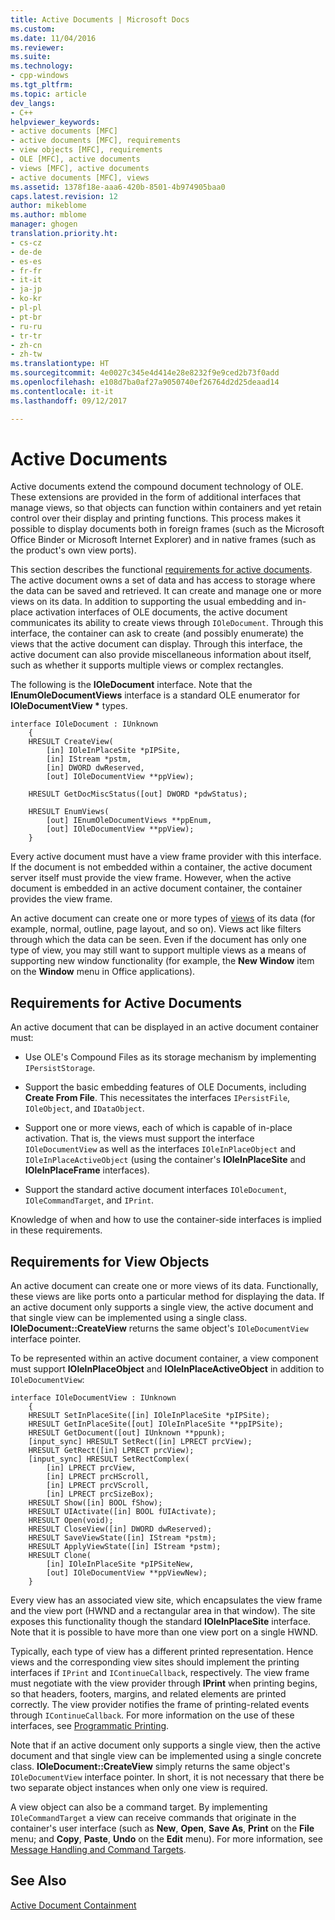 ```yaml
---
title: Active Documents | Microsoft Docs
ms.custom: 
ms.date: 11/04/2016
ms.reviewer: 
ms.suite: 
ms.technology:
- cpp-windows
ms.tgt_pltfrm: 
ms.topic: article
dev_langs:
- C++
helpviewer_keywords:
- active documents [MFC]
- active documents [MFC], requirements
- view objects [MFC], requirements
- OLE [MFC], active documents
- views [MFC], active documents
- active documents [MFC], views
ms.assetid: 1378f18e-aaa6-420b-8501-4b974905baa0
caps.latest.revision: 12
author: mikeblome
ms.author: mblome
manager: ghogen
translation.priority.ht:
- cs-cz
- de-de
- es-es
- fr-fr
- it-it
- ja-jp
- ko-kr
- pl-pl
- pt-br
- ru-ru
- tr-tr
- zh-cn
- zh-tw
ms.translationtype: HT
ms.sourcegitcommit: 4e0027c345e4d414e28e8232f9e9ced2b73f0add
ms.openlocfilehash: e108d7ba0af27a9050740ef26764d2d25deaad14
ms.contentlocale: it-it
ms.lasthandoff: 09/12/2017

---
```

# <a name="active-documents"></a>Active Documents
Active documents extend the compound document technology of OLE. These extensions are provided in the form of additional interfaces that manage views, so that objects can function within containers and yet retain control over their display and printing functions. This process makes it possible to display documents both in foreign frames (such as the Microsoft Office Binder or Microsoft Internet Explorer) and in native frames (such as the product's own view ports).  
  
 This section describes the functional [requirements for active documents](#requirements_for_active_documents). The active document owns a set of data and has access to storage where the data can be saved and retrieved. It can create and manage one or more views on its data. In addition to supporting the usual embedding and in-place activation interfaces of OLE documents, the active document communicates its ability to create views through `IOleDocument`. Through this interface, the container can ask to create (and possibly enumerate) the views that the active document can display. Through this interface, the active document can also provide miscellaneous information about itself, such as whether it supports multiple views or complex rectangles.  
  
 The following is the **IOleDocument** interface. Note that the **IEnumOleDocumentViews** interface is a standard OLE enumerator for **IOleDocumentView \*** types.  
  
```  
interface IOleDocument : IUnknown  
    {  
    HRESULT CreateView(  
        [in] IOleInPlaceSite *pIPSite,  
        [in] IStream *pstm,  
        [in] DWORD dwReserved,  
        [out] IOleDocumentView **ppView);  

    HRESULT GetDocMiscStatus([out] DWORD *pdwStatus);  

    HRESULT EnumViews(  
        [out] IEnumOleDocumentViews **ppEnum,  
        [out] IOleDocumentView **ppView);  
    }  
```  
  
 Every active document must have a view frame provider with this interface. If the document is not embedded within a container, the active document server itself must provide the view frame. However, when the active document is embedded in an active document container, the container provides the view frame.  
  
 An active document can create one or more types of [views](#requirements_for_view_objects) of its data (for example, normal, outline, page layout, and so on). Views act like filters through which the data can be seen. Even if the document has only one type of view, you may still want to support multiple views as a means of supporting new window functionality (for example, the **New Window** item on the **Window** menu in Office applications).  
  
##  <a name="requirements_for_active_documents"></a> Requirements for Active Documents  
 An active document that can be displayed in an active document container must:  
  
-   Use OLE's Compound Files as its storage mechanism by implementing `IPersistStorage`.  
  
-   Support the basic embedding features of OLE Documents, including **Create From File**. This necessitates the interfaces `IPersistFile`, `IOleObject`, and `IDataObject`.  
  
-   Support one or more views, each of which is capable of in-place activation. That is, the views must support the interface `IOleDocumentView` as well as the interfaces `IOleInPlaceObject` and `IOleInPlaceActiveObject` (using the container's **IOleInPlaceSite** and **IOleInPlaceFrame** interfaces).  
  
-   Support the standard active document interfaces `IOleDocument`, `IOleCommandTarget`, and `IPrint`.  
  
 Knowledge of when and how to use the container-side interfaces is implied in these requirements.  
  
##  <a name="requirements_for_view_objects"></a> Requirements for View Objects  
 An active document can create one or more views of its data. Functionally, these views are like ports onto a particular method for displaying the data. If an active document only supports a single view, the active document and that single view can be implemented using a single class. **IOleDocument::CreateView** returns the same object's `IOleDocumentView` interface pointer.  
  
 To be represented within an active document container, a view component must support **IOleInPlaceObject** and **IOleInPlaceActiveObject** in addition to `IOleDocumentView`:  
  
```  
interface IOleDocumentView : IUnknown  
    {  
    HRESULT SetInPlaceSite([in] IOleInPlaceSite *pIPSite);  
    HRESULT GetInPlaceSite([out] IOleInPlaceSite **ppIPSite);  
    HRESULT GetDocument([out] IUnknown **ppunk);  
    [input_sync] HRESULT SetRect([in] LPRECT prcView);  
    HRESULT GetRect([in] LPRECT prcView);  
    [input_sync] HRESULT SetRectComplex(  
        [in] LPRECT prcView,  
        [in] LPRECT prcHScroll,  
        [in] LPRECT prcVScroll,  
        [in] LPRECT prcSizeBox);  
    HRESULT Show([in] BOOL fShow);  
    HRESULT UIActivate([in] BOOL fUIActivate);  
    HRESULT Open(void);  
    HRESULT CloseView([in] DWORD dwReserved);  
    HRESULT SaveViewState([in] IStream *pstm);  
    HRESULT ApplyViewState([in] IStream *pstm);  
    HRESULT Clone(  
        [in] IOleInPlaceSite *pIPSiteNew,  
        [out] IOleDocumentView **ppViewNew);  
    }  
```  
  
 Every view has an associated view site, which encapsulates the view frame and the view port (HWND and a rectangular area in that window). The site exposes this functionality though the standard **IOleInPlaceSite** interface. Note that it is possible to have more than one view port on a single HWND.  
  
 Typically, each type of view has a different printed representation. Hence views and the corresponding view sites should implement the printing interfaces if `IPrint` and `IContinueCallback`, respectively. The view frame must negotiate with the view provider through **IPrint** when printing begins, so that headers, footers, margins, and related elements are printed correctly. The view provider notifies the frame of printing-related events through `IContinueCallback`. For more information on the use of these interfaces, see [Programmatic Printing](../mfc/programmatic-printing.md).  
  
 Note that if an active document only supports a single view, then the active document and that single view can be implemented using a single concrete class. **IOleDocument::CreateView** simply returns the same object's `IOleDocumentView` interface pointer. In short, it is not necessary that there be two separate object instances when only one view is required.  
  
 A view object can also be a command target. By implementing `IOleCommandTarget` a view can receive commands that originate in the container's user interface (such as **New**, **Open**, **Save As**, **Print** on the **File** menu; and **Copy**, **Paste**, **Undo** on the **Edit** menu). For more information, see [Message Handling and Command Targets](../mfc/message-handling-and-command-targets.md).  
  
## <a name="see-also"></a>See Also  
 [Active Document Containment](../mfc/active-document-containment.md)


